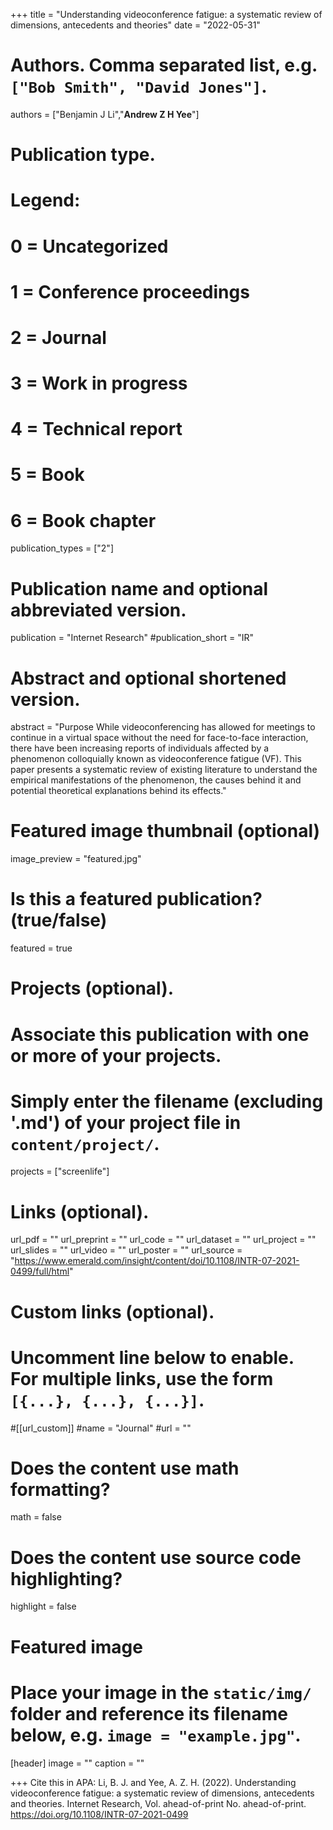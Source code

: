 +++
title = "Understanding videoconference fatigue: a systematic review of dimensions, antecedents and theories"
date = "2022-05-31"

# Authors. Comma separated list, e.g. `["Bob Smith", "David Jones"]`.

authors = ["Benjamin J Li","**Andrew Z H Yee**"]

# Publication type.
# Legend:
# 0 = Uncategorized
# 1 = Conference proceedings
# 2 = Journal
# 3 = Work in progress
# 4 = Technical report
# 5 = Book
# 6 = Book chapter
publication_types = ["2"]

# Publication name and optional abbreviated version.
publication = "Internet Research"
#publication_short = "IR"

# Abstract and optional shortened version.

abstract = "Purpose
While videoconferencing has allowed for meetings to continue in a virtual space without the need for face-to-face interaction, there have been increasing reports of individuals affected by a phenomenon colloquially known as videoconference fatigue (VF). This paper presents a systematic review of existing literature to understand the empirical manifestations of the phenomenon, the causes behind it and potential theoretical explanations behind its effects."

# Featured image thumbnail (optional)
image_preview = "featured.jpg"

# Is this a featured publication? (true/false)
featured = true

# Projects (optional).
#   Associate this publication with one or more of your projects.
#   Simply enter the filename (excluding '.md') of your project file in `content/project/`.
projects = ["screenlife"]

# Links (optional).
url_pdf = ""
url_preprint = ""
url_code = ""
url_dataset = ""
url_project = ""
url_slides = ""
url_video = ""
url_poster = ""
url_source = "https://www.emerald.com/insight/content/doi/10.1108/INTR-07-2021-0499/full/html"

# Custom links (optional).
#   Uncomment line below to enable. For multiple links, use the form `[{...}, {...}, {...}]`.
#[[url_custom]]
#name = "Journal"
#url = ""

# Does the content use math formatting?
math = false

# Does the content use source code highlighting?
highlight = false
  
# Featured image
# Place your image in the `static/img/` folder and reference its filename below, e.g. `image = "example.jpg"`.
[header]
image = ""
caption = ""

+++
Cite this in APA: Li, B. J. and Yee, A. Z. H. (2022). Understanding videoconference fatigue: a systematic review of dimensions, antecedents and theories. Internet Research, Vol. ahead-of-print No. ahead-of-print. https://doi.org/10.1108/INTR-07-2021-0499
